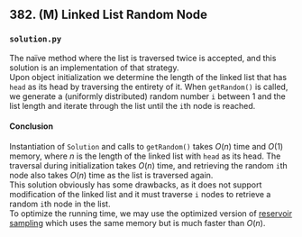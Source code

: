 ## 382. (M) Linked List Random Node

### `solution.py`
The naïve method where the list is traversed twice is accepted, and this solution is an implementation of that strategy.  
Upon object initialization we determine the length of the linked list that has `head` as its head by traversing the entirety of it. When `getRandom()` is called, we generate a (uniformly distributed) random number `i` between 1 and the list length and iterate through the list until the `i`th node is reached.  
  
#### Conclusion
Instantiation of `Solution` and calls to `getRandom()` takes $O(n)$ time and $O(1)$ memory, where $n$ is the length of the linked list with `head` as its head. The traversal during initialization takes $O(n)$ time, and retrieving the random `i`th node also takes $O(n)$ time as the list is traversed again.  
This solution obviously has some drawbacks, as it does not support modification of the linked list and it must traverse `i` nodes to retrieve a random `i`th node in the list.  
To optimize the running time, we may use the optimized version of [reservoir sampling](https://en.wikipedia.org/wiki/Reservoir_sampling) which uses the same memory but is much faster than $O(n)$.  
  
